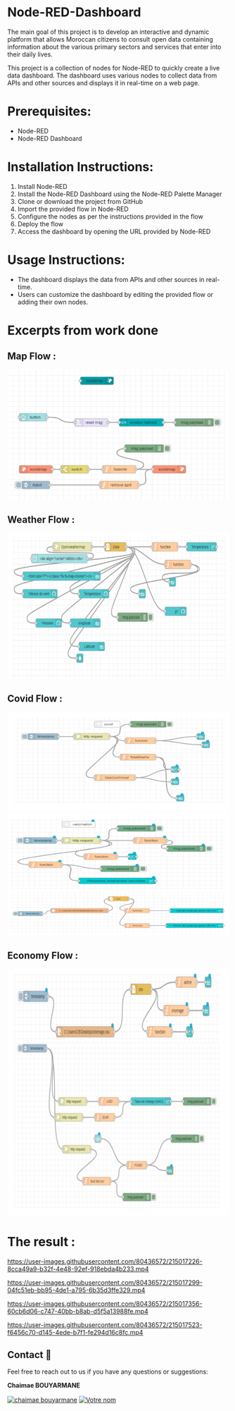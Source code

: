 # Node-RED-Dashboard
The main goal of this project is to develop an interactive and dynamic platform that allows Moroccan citizens to consult open data containing information about the various primary sectors and services that enter into their daily lives.

This project is a collection of nodes for Node-RED to quickly create a live data dashboard. The dashboard uses various nodes to collect data from APIs and other sources and displays it in real-time on a web page.

# Prerequisites:
+ Node-RED
+ Node-RED Dashboard

# Installation Instructions:
1. Install Node-RED
2. Install the Node-RED Dashboard using the Node-RED Palette Manager
3. Clone or download the project from GitHub
4. Import the provided flow in Node-RED
5. Configure the nodes as per the instructions provided in the flow
6. Deploy the flow
7. Access the dashboard by opening the URL provided by Node-RED

# Usage Instructions:
+ The dashboard displays the data from APIs and other sources in real-time.
+ Users can customize the dashboard by editing the provided flow or adding their own nodes.

# Excerpts from work done
## Map Flow :
![Map](Img/Map.PNG)
## Weather Flow :
![Weather](Img/Weather.PNG)
## Covid Flow :
![Covid](Img/Covid1.PNG)
![Covid](Img/covid2.PNG)
## Economy Flow :
![Economy](Img/Eco.PNG)
# The result : 
https://user-images.githubusercontent.com/80436572/215017226-8cca49a9-b32f-4e48-92ef-918ebda4b233.mp4

https://user-images.githubusercontent.com/80436572/215017299-04fc51eb-bb95-4de1-a795-6b35d3ffe329.mp4

https://user-images.githubusercontent.com/80436572/215017356-60cb6d06-c747-40bb-b8ab-d5f5a13988fe.mp4

https://user-images.githubusercontent.com/80436572/215017523-f6456c70-d145-4ede-b7f1-fe294d16c8fc.mp4

## Contact :busts_in_silhouette:
Feel free to reach out to us if you have any questions or suggestions:

**Chaimae BOUYARMANE**

 <a href="https://linkedin.com/in/chaimae-bouyarmane-14882622b" target="blank"><img align="center" src="https://raw.githubusercontent.com/rahuldkjain/github-profile-readme-generator/master/src/images/icons/Social/linked-in-alt.svg" alt="chaimae bouyarmane" height="30" width="40" /></a>
<a href="https://github.com/chaimaebouyarmane" target="_blank">
  <img align="center" src="https://raw.githubusercontent.com/rahuldkjain/github-profile-readme-generator/master/src/images/icons/Social/github.svg" alt="Votre nom" height="30" width="40" />
</a>
